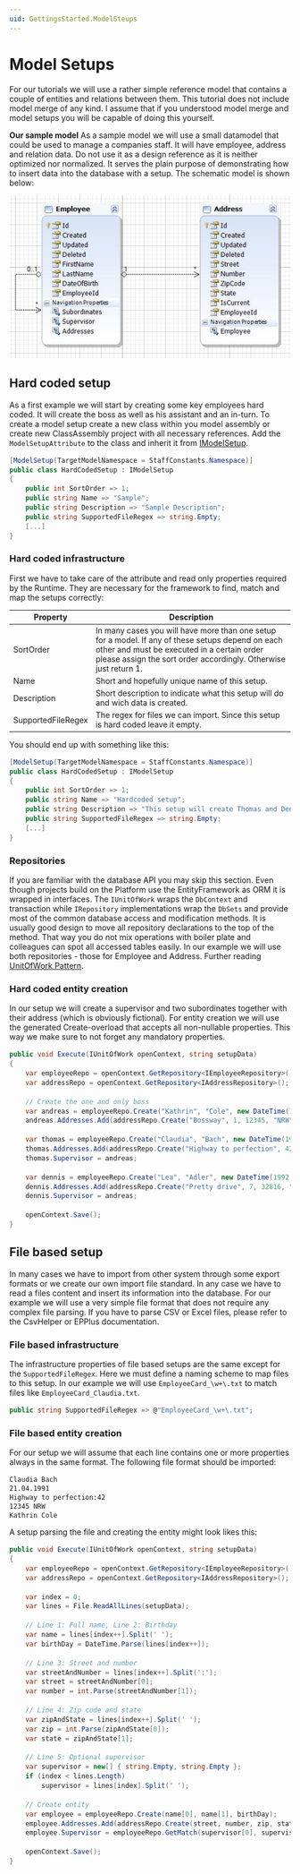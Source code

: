 ```yaml
---
uid: GettingsStarted.ModelSteups
---
```

# Model Setups

For our tutorials we will use a rather simple reference model that contains a couple of entities and relations between them. This tutorial does not include model merge of any kind. I assume that if you understood model merge and model setups you will be capable of doing this yourself.

**Our sample model**
As a sample model we will use a small datamodel that could be used to manage a companies staff. It will have employee, address and relation data. Do not use it as a design reference as it is neither optimized nor normalized. It serves the plain purpose of demonstrating how to insert data into the database with a setup. The schematic model is shown below:

![Staff-Model](images/StaffModel.png)

## Hard coded setup

As a first example we will start by creating some key employees hard coded. It will create the boss as well as his assistant and an in-turn. To create a model setup create a new class within you model assembly or create new ClassAssembly project with all necessary references. Add the `ModelSetupAttribute` to the class and inherit it from [IModelSetup](xref:Moryx.Model.IModelSetup).

````cs
[ModelSetup(TargetModelNamespace = StaffConstants.Namespace)]
public class HardCodedSetup : IModelSetup
{
    public int SortOrder => 1;
    public string Name => "Sample";
    public string Description => "Sample Description";
    public string SupportedFileRegex => string.Empty;
    [...]
}
````

### Hard coded infrastructure

First we have to take care of the attribute and read only properties required by the Runtime. They are necessary for the framework to find, match and map the setups correctly:

| Property | Description |
|----------|-------------|
| SortOrder | In many cases you will have more than one setup for a model. If any of these setups depend on each other and must be executed in a certain order please assign the sort order accordingly. Otherwise just return 1. |
| Name | Short and hopefully unique name of this setup. |
| Description | Short description to indicate what this setup will do and wich data is created. |
| SupportedFileRegex | The regex for files we can import. Since this setup is hard coded leave it empty. |

You should end up with something like this:

````cs
[ModelSetup(TargetModelNamespace = StaffConstants.Namespace)]
public class HardCodedSetup : IModelSetup
{
    public int SortOrder => 1;
    public string Name => "Hardcoded setup";
    public string Description => "This setup will create Thomas and Dennis";
    public string SupportedFileRegex => string.Empty;
    [...]
}
````

### Repositories

If you are familiar with the database API you may skip this section. Even though projects build on the Platform use the EntityFramework as ORM it is wrapped in interfaces. The `IUnitOfWork` wraps the `DbContext` and transaction while `IRepository` implementations wrap the `DbSets` and provide most of the common database access and modification methods. It is usually good design to move all repository declarations to the top of the method. That way you do not mix operations with boiler plate and colleagues can spot all accessed tables easily. In our example we will use both repositories - those for Employee and Address. Further reading [UnitOfWork Pattern](xref:Model.UnitOfWorkPattern).

### Hard coded entity creation

In our setup we will create a supervisor and two subordinates together with their address (which is obviously fictional). For entity creation we will use the generated Create-overload that accepts all non-nullable properties. This way we make sure to not forget any mandatory properties.

````cs
public void Execute(IUnitOfWork openContext, string setupData)
{
    var employeeRepo = openContext.GetRepository<IEmployeeRepository>();
    var addressRepo = openContext.GetRepository<IAddressRepository>();

    // Create the one and only boss
    var andreas = employeeRepo.Create("Kathrin", "Cole", new DateTime(1980, 7, 10));
    andreas.Addresses.Add(addressRepo.Create("Bossway", 1, 12345, "NRW"));

    var thomas = employeeRepo.Create("Claudia", "Bach", new DateTime(1991, 4, 21));
    thomas.Addresses.Add(addressRepo.Create("Highway to perfection", 42, 42007, "NRW"));
    thomas.Supervisor = andreas;

    var dennis = employeeRepo.Create("Lea", "Adler", new DateTime(1992, 02, 21));
    dennis.Addresses.Add(addressRepo.Create("Pretty drive", 7, 32816, "NRW");
    dennis.Supervisor = andreas;

    openContext.Save();
}
````

## File based setup

In many cases we have to import from other system through some export formats or we create our own import file standard. In any case we have to read a files content and insert its information into the database. For our example we will use a very simple file format that does not require any complex file parsing. If you have to parse CSV or Excel files, please refer to the CsvHelper or EPPlus documentation.

### File based infrastructure

The infrastructure properties of file based setups are the same except for the `SupportedFileRegex`. Here we must define a naming scheme to map files to this setup. In our example we will use `EmployeeCard_\w+\.txt` to match files like `EmployeeCard_Claudia.txt`.

````cs
public string SupportedFileRegex => @"EmployeeCard_\w+\.txt";
````

### File based entity creation

For our setup we will assume that each line contains one or more properties always in the same format. The following file format should be imported:

````text
Claudia Bach
21.04.1991
Highway to perfection:42
12345 NRW
Kathrin Cole
````

A setup parsing the file and creating the entity might look likes this:

````cs
public void Execute(IUnitOfWork openContext, string setupData)
{
    var employeeRepo = openContext.GetRepository<IEmployeeRepository>();
    var addressRepo = openContext.GetRepository<IAddressRepository>();

    var index = 0;
    var lines = File.ReadAllLines(setupData);

    // Line 1: Full name, Line 2: Birthday
    var name = lines[index++].Split(' ');
    var birthDay = DateTime.Parse(lines[index++]);

    // Line 3: Street and number
    var streetAndNumber = lines[index++].Split(':');
    var street = streetAndNumber[0];
    var number = int.Parse(streetAndNumber[1]);

    // Line 4: Zip code and state
    var zipAndState = lines[index++].Split(' ');
    var zip = int.Parse(zipAndState[0]);
    var state = zipAndState[1];

    // Line 5: Optional supervisor
    var supervisor = new[] { string.Empty, string.Empty };
    if (index < lines.Length)
        supervisor = lines[index].Split(' ');

    // Create entity
    var employee = employeeRepo.Create(name[0], name[1], birthDay);
    employee.Addresses.Add(addressRepo.Create(street, number, zip, state));
    employee.Supervisor = employeeRepo.GetMatch(supervisor[0], supervisor[1]);

    openContext.Save();
}
````